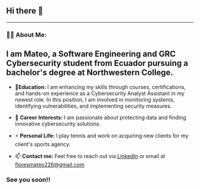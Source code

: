 ## Hi there 👋

---
### 👨‍💻 About Me:
I am Mateo, a Software Engineering and GRC Cybersecurity student from Ecuador pursuing a bachelor's degree at Northwestern College.
---
- 🌱**Education:** I am enhancing my skills through courses, certifications, and hands-on experience as a Cybersecurity Analyst Assistant in my newest role. In this position, I am involved in monitoring systems, identifying vulnerabilities, and implementing security measures.
  
- 🔭 **Career Interests:** I am passionate about protecting data and finding innovative cybersecurity solutions.
  
- ⚡ **Personal Life:** I play tennis and work on acquiring new clients for my client's sports agency.
  
- 📫 **Contact me:** Feel free to reach out via [LinkedIn](https://www.linkedin.com/in/mateo-floresc/) or email at floresmateo226@gmail.com

### See you soon!!
